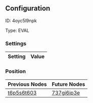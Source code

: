 # <nil>
## Configuration
ID:  4oyc5l9npk

Type: EVAL 


### Settings
| Setting | Value  |
| :------------------------ | ---------------------------------------- |
 




### Position
| Previous Nodes | Future Nodes |
| :------------- | ------------ |
| [t6p5s6t603](./t6p5s6t603.md) | [737gi6ip3e](./737gi6ip3e.md) |